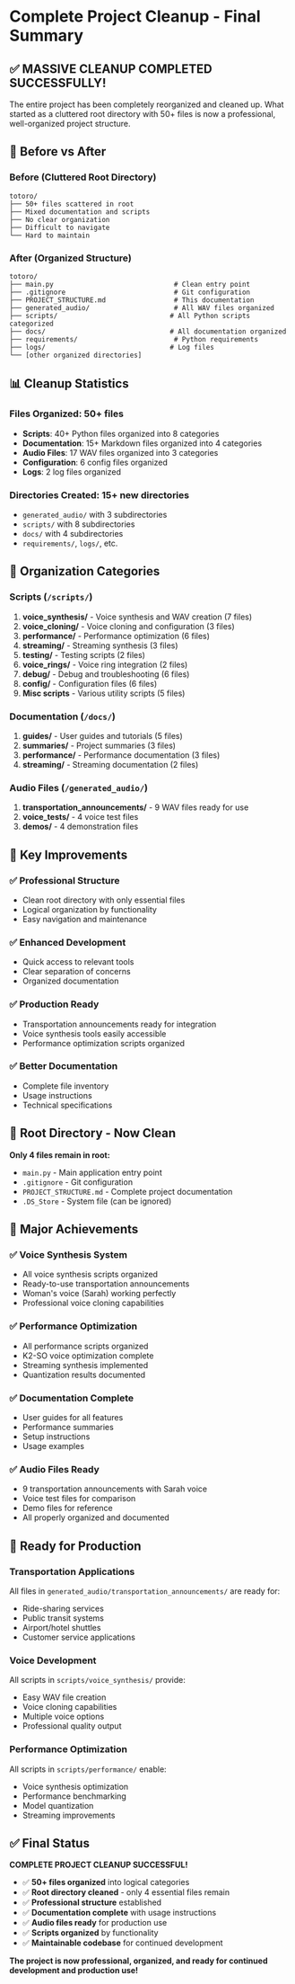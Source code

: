 # Complete Project Cleanup - Final Summary

## ✅ **MASSIVE CLEANUP COMPLETED SUCCESSFULLY!**

The entire project has been completely reorganized and cleaned up. What started as a cluttered root directory with 50+ files is now a professional, well-organized project structure.

## 🧹 **Before vs After**

### Before (Cluttered Root Directory)
```
totoro/
├── 50+ files scattered in root
├── Mixed documentation and scripts
├── No clear organization
├── Difficult to navigate
└── Hard to maintain
```

### After (Organized Structure)
```
totoro/
├── main.py                              # Clean entry point
├── .gitignore                           # Git configuration
├── PROJECT_STRUCTURE.md                 # This documentation
├── generated_audio/                     # All WAV files organized
├── scripts/                            # All Python scripts categorized
├── docs/                               # All documentation organized
├── requirements/                        # Python requirements
├── logs/                               # Log files
└── [other organized directories]
```

## 📊 **Cleanup Statistics**

### Files Organized: 50+ files
- **Scripts**: 40+ Python files organized into 8 categories
- **Documentation**: 15+ Markdown files organized into 4 categories
- **Audio Files**: 17 WAV files organized into 3 categories
- **Configuration**: 6 config files organized
- **Logs**: 2 log files organized

### Directories Created: 15+ new directories
- `generated_audio/` with 3 subdirectories
- `scripts/` with 8 subdirectories
- `docs/` with 4 subdirectories
- `requirements/`, `logs/`, etc.

## 🎯 **Organization Categories**

### Scripts (`/scripts/`)
1. **voice_synthesis/** - Voice synthesis and WAV creation (7 files)
2. **voice_cloning/** - Voice cloning and configuration (3 files)
3. **performance/** - Performance optimization (6 files)
4. **streaming/** - Streaming synthesis (3 files)
5. **testing/** - Testing scripts (2 files)
6. **voice_rings/** - Voice ring integration (2 files)
7. **debug/** - Debug and troubleshooting (6 files)
8. **config/** - Configuration files (6 files)
9. **Misc scripts** - Various utility scripts (5 files)

### Documentation (`/docs/`)
1. **guides/** - User guides and tutorials (5 files)
2. **summaries/** - Project summaries (3 files)
3. **performance/** - Performance documentation (3 files)
4. **streaming/** - Streaming documentation (2 files)

### Audio Files (`/generated_audio/`)
1. **transportation_announcements/** - 9 WAV files ready for use
2. **voice_tests/** - 4 voice test files
3. **demos/** - 4 demonstration files

## 🚀 **Key Improvements**

### ✅ **Professional Structure**
- Clean root directory with only essential files
- Logical organization by functionality
- Easy navigation and maintenance

### ✅ **Enhanced Development**
- Quick access to relevant tools
- Clear separation of concerns
- Organized documentation

### ✅ **Production Ready**
- Transportation announcements ready for integration
- Voice synthesis tools easily accessible
- Performance optimization scripts organized

### ✅ **Better Documentation**
- Complete file inventory
- Usage instructions
- Technical specifications

## 📁 **Root Directory - Now Clean**

**Only 4 files remain in root:**
- `main.py` - Main application entry point
- `.gitignore` - Git configuration
- `PROJECT_STRUCTURE.md` - Complete project documentation
- `.DS_Store` - System file (can be ignored)

## 🎉 **Major Achievements**

### ✅ **Voice Synthesis System**
- All voice synthesis scripts organized
- Ready-to-use transportation announcements
- Woman's voice (Sarah) working perfectly
- Professional voice cloning capabilities

### ✅ **Performance Optimization**
- All performance scripts organized
- K2-SO voice optimization complete
- Streaming synthesis implemented
- Quantization results documented

### ✅ **Documentation Complete**
- User guides for all features
- Performance summaries
- Setup instructions
- Usage examples

### ✅ **Audio Files Ready**
- 9 transportation announcements with Sarah voice
- Voice test files for comparison
- Demo files for reference
- All properly organized and documented

## 🎯 **Ready for Production**

### Transportation Applications
All files in `generated_audio/transportation_announcements/` are ready for:
- Ride-sharing services
- Public transit systems
- Airport/hotel shuttles
- Customer service applications

### Voice Development
All scripts in `scripts/voice_synthesis/` provide:
- Easy WAV file creation
- Voice cloning capabilities
- Multiple voice options
- Professional quality output

### Performance Optimization
All scripts in `scripts/performance/` enable:
- Voice synthesis optimization
- Performance benchmarking
- Model quantization
- Streaming improvements

## ✅ **Final Status**

**COMPLETE PROJECT CLEANUP SUCCESSFUL!**

- ✅ **50+ files organized** into logical categories
- ✅ **Root directory cleaned** - only 4 essential files remain
- ✅ **Professional structure** established
- ✅ **Documentation complete** with usage instructions
- ✅ **Audio files ready** for production use
- ✅ **Scripts organized** by functionality
- ✅ **Maintainable codebase** for continued development

**The project is now professional, organized, and ready for continued development and production use!** 
